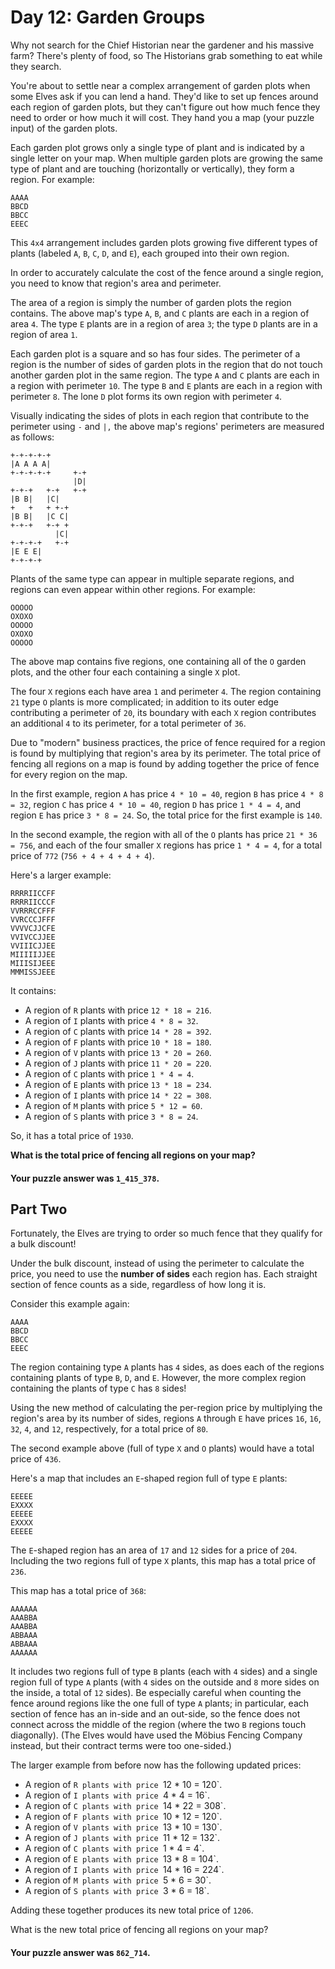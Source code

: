 # Day 12: Garden Groups

Why not search for the Chief Historian near the gardener and his massive farm?
There's plenty of food, so The Historians grab something to eat while they
search.

You're about to settle near a complex arrangement of garden plots when some
Elves ask if you can lend a hand. They'd like to set up fences around each
region of garden plots, but they can't figure out how much fence they need to
order or how much it will cost. They hand you a map (your puzzle input) of the
garden plots.

Each garden plot grows only a single type of plant and is indicated by a single
letter on your map. When multiple garden plots are growing the same type of
plant and are touching (horizontally or vertically), they form a region. For
example:

```text
AAAA
BBCD
BBCC
EEEC
```

This `4x4` arrangement includes garden plots growing five different types of
plants (labeled `A`, `B`, `C`, `D`, and `E`), each grouped into their own
region.

In order to accurately calculate the cost of the fence around a single region,
you need to know that region's area and perimeter.

The area of a region is simply the number of garden plots the region contains.
The above map's type `A`, `B`, and `C` plants are each in a region of area `4`.
The type `E` plants are in a region of area `3`; the type `D` plants are in a
region of area `1`.

Each garden plot is a square and so has four sides. The perimeter of a region is
the number of sides of garden plots in the region that do not touch another
garden plot in the same region. The type `A` and `C` plants are each in a region
with perimeter `10`. The type `B` and `E` plants are each in a region with
perimeter `8`. The lone `D` plot forms its own region with perimeter `4`.

Visually indicating the sides of plots in each region that contribute to the
perimeter using `-` and `|,` the above map's regions' perimeters are measured as
follows:

```text
+-+-+-+-+
|A A A A|
+-+-+-+-+     +-+
              |D|
+-+-+   +-+   +-+
|B B|   |C|
+   +   + +-+
|B B|   |C C|
+-+-+   +-+ +
          |C|
+-+-+-+   +-+
|E E E|
+-+-+-+
```

Plants of the same type can appear in multiple separate regions, and regions can
even appear within other regions. For example:

```text
OOOOO
OXOXO
OOOOO
OXOXO
OOOOO
```

The above map contains five regions, one containing all of the `O` garden plots,
and the other four each containing a single `X` plot.

The four `X` regions each have area `1` and perimeter `4`. The region containing
`21` type `O` plants is more complicated; in addition to its outer edge
contributing a perimeter of `20`, its boundary with each `X` region contributes
an additional `4` to its perimeter, for a total perimeter of `36`.

Due to "modern" business practices, the price of fence required for a region is
found by multiplying that region's area by its perimeter. The total price of
fencing all regions on a map is found by adding together the price of fence for
every region on the map.

In the first example, region `A` has price `4 * 10 = 40`, region `B` has price
`4 * 8 = 32`, region `C` has price `4 * 10 = 40`, region `D` has price
`1 * 4 = 4`, and region `E` has price `3 * 8 = 24`. So, the total price for the
first example is `140`.

In the second example, the region with all of the `O` plants has price
`21 * 36 = 756`, and each of the four smaller `X` regions has price `1 * 4 = 4`,
for a total price of `772` (`756 + 4 + 4 + 4 + 4`).

Here's a larger example:

```text
RRRRIICCFF
RRRRIICCCF
VVRRRCCFFF
VVRCCCJFFF
VVVVCJJCFE
VVIVCCJJEE
VVIIICJJEE
MIIIIIJJEE
MIIISIJEEE
MMMISSJEEE
```

It contains:

* A region of `R` plants with price `12 * 18 = 216`.
* A region of `I` plants with price `4 * 8 = 32`.
* A region of `C` plants with price `14 * 28 = 392`.
* A region of `F` plants with price `10 * 18 = 180`.
* A region of `V` plants with price `13 * 20 = 260`.
* A region of `J` plants with price `11 * 20 = 220`.
* A region of `C` plants with price `1 * 4 = 4`.
* A region of `E` plants with price `13 * 18 = 234`.
* A region of `I` plants with price `14 * 22 = 308`.
* A region of `M` plants with price `5 * 12 = 60`.
* A region of `S` plants with price `3 * 8 = 24`.

So, it has a total price of `1930`.

**What is the total price of fencing all regions on your map?**

#### Your puzzle answer was `1_415_378`.

## Part Two

Fortunately, the Elves are trying to order so much fence that they qualify for a
bulk discount!

Under the bulk discount, instead of using the perimeter to calculate the price,
you need to use the **number of sides** each region has. Each straight section
of fence counts as a side, regardless of how long it is.

Consider this example again:

```text
AAAA
BBCD
BBCC
EEEC
```

The region containing type `A` plants has `4` sides, as does each of the regions
containing plants of type `B`, `D`, and `E`. However, the more complex region
containing the plants of type `C` has `8` sides!

Using the new method of calculating the per-region price by multiplying the
region's area by its number of sides, regions `A` through `E` have prices `16`,
`16`, `32`, `4`, and `12`, respectively, for a total price of `80`.

The second example above (full of type `X` and `O` plants) would have a total
price of `436`.

Here's a map that includes an `E`-shaped region full of type `E` plants:

```text
EEEEE
EXXXX
EEEEE
EXXXX
EEEEE
```

The `E`-shaped region has an area of `17` and `12` sides for a price of `204`.
Including the two regions full of type `X` plants, this map has a total price of
`236`.

This map has a total price of `368`:

```text
AAAAAA
AAABBA
AAABBA
ABBAAA
ABBAAA
AAAAAA
```

It includes two regions full of type `B` plants (each with `4` sides) and a
single region full of type `A` plants (with `4` sides on the outside and `8`
more sides on the inside, a total of `12` sides). Be especially careful when
counting the fence around regions like the one full of type `A` plants; in
particular, each section of fence has an in-side and an out-side, so the fence
does not connect across the middle of the region (where the two `B` regions
touch diagonally). (The Elves would have used the Möbius Fencing Company
instead, but their contract terms were too one-sided.)

The larger example from before now has the following updated prices:

* A region of `R plants with price `12 * 10 = 120`.
* A region of `I plants with price `4 * 4 = 16`.
* A region of `C plants with price `14 * 22 = 308`.
* A region of `F plants with price `10 * 12 = 120`.
* A region of `V plants with price `13 * 10 = 130`.
* A region of `J plants with price `11 * 12 = 132`.
* A region of `C plants with price `1 * 4 = 4`.
* A region of `E plants with price `13 * 8 = 104`.
* A region of `I plants with price `14 * 16 = 224`.
* A region of `M plants with price `5 * 6 = 30`.
* A region of `S plants with price `3 * 6 = 18`.

Adding these together produces its new total price of `1206`.

What is the new total price of fencing all regions on your map?

#### Your puzzle answer was `862_714`.
